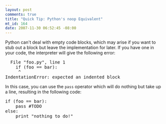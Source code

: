 ```yaml
--- 
layout: post
comments: true
title: "Quick Tip: Python's noop Equivalent"
mt_id: 164
date: 2007-11-30 06:52:45 -08:00
---
```

Python can't deal with empty code blocks, which may arise if you want to stub out a block but leave the implementation for later.  If you have one in your code, the interpreter will give the following error:

<pre class="brush: python;">
  File "foo.py", line 1
    if (foo == bar):
     ^
IndentationError: expected an indented block
</pre>

In this case, you can use the `pass` operator which will do nothing but take up a line, resulting in the following code:

<pre class="brush: python;">
if (foo == bar):
    pass #TODO
else:
    print "nothing to do!"
</pre>
